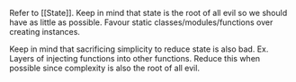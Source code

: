 Refer to [[State]]. Keep in mind that state is the root of all evil so we should have as little as possible. Favour static classes/modules/functions over creating instances.

Keep in mind that sacrificing simplicity to reduce state is also bad. Ex. Layers of injecting functions into other functions. Reduce this when possible since complexity is also the root of all evil.